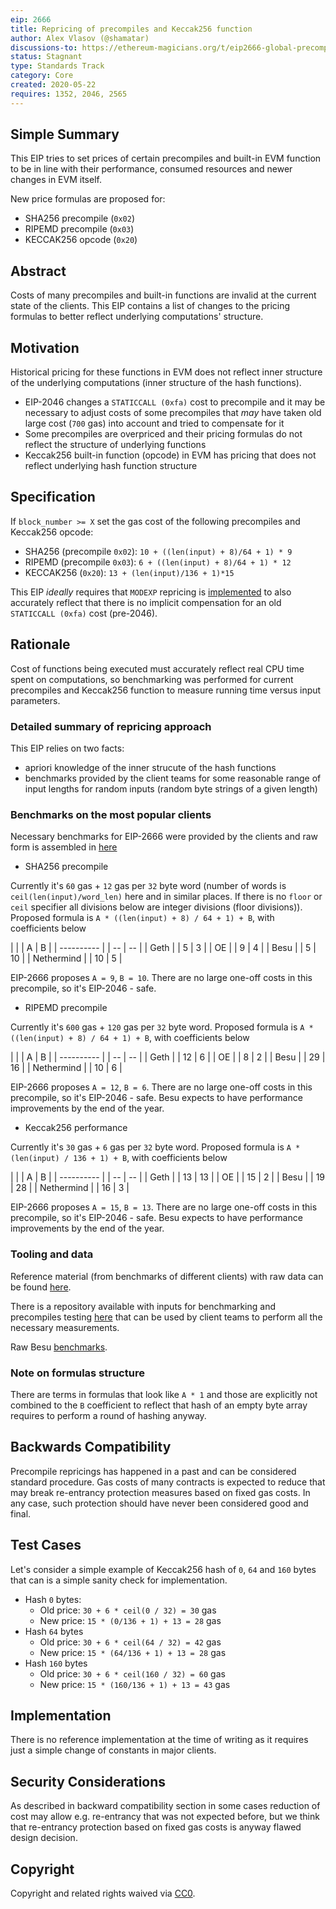 ```yaml
---
eip: 2666
title: Repricing of precompiles and Keccak256 function
author: Alex Vlasov (@shamatar)
discussions-to: https://ethereum-magicians.org/t/eip2666-global-precompiles-repricing-and-many-more-discussion-thread/4332
status: Stagnant
type: Standards Track
category: Core
created: 2020-05-22
requires: 1352, 2046, 2565
---
```


## Simple Summary

This EIP tries to set prices of certain precompiles and built-in EVM function to be in line with their performance, consumed resources and newer changes in EVM itself.

New price formulas are proposed for:
- SHA256 precompile (`0x02`)
- RIPEMD precompile (`0x03`)
- KECCAK256 opcode (`0x20`)

## Abstract

Costs of many precompiles and built-in functions are invalid at the current state of the clients. This EIP contains a list of changes to the pricing formulas to better reflect underlying computations' structure.

## Motivation

Historical pricing for these functions in EVM does not reflect inner structure of the underlying computations (inner structure of the hash functions).

- EIP-2046 changes a `STATICCALL (0xfa)` cost to precompile and it may be necessary to adjust costs of some precompiles that *may* have taken old large cost (`700` gas) into account and tried to compensate for it
- Some precompiles are overpriced and their pricing formulas do not reflect the structure of underlying functions
- Keccak256 built-in function (opcode) in EVM has pricing that does not reflect underlying hash function structure

## Specification

If `block_number >= X` set the gas cost of the following precompiles and Keccak256 opcode:
- SHA256 (precompile `0x02`): `10 + ((len(input) + 8)/64 + 1) * 9`
- RIPEMD (precompile `0x03`): `6 + ((len(input) + 8)/64 + 1) * 12`
- KECCAK256 (`0x20`): `13 + (len(input)/136 + 1)*15`

This EIP *ideally* requires that `MODEXP` repricing is [implemented](./eip-2565.md) to also accurately reflect that there is no implicit compensation for an old `STATICCALL (0xfa)` cost (pre-2046).

## Rationale
Cost of functions being executed must accurately reflect real CPU time spent on computations, so benchmarking was performed for current precompiles and Keccak256 function to measure running time versus input parameters.

### Detailed summary of repricing approach

This EIP relies on two facts:
- apriori knowledge of the inner strucute of the hash functions
- benchmarks provided by the client teams for some reasonable range of input lengths for random inputs (random byte strings of a given length)

### Benchmarks on the most popular clients

Necessary benchmarks for EIP-2666 were provided by the clients and raw form is assembled in [here](https://docs.google.com/spreadsheets/d/1aCQnk7prrp3Mbcf011BE5zZnkbc3Iw7QAixn6mLbKS0/edit?usp=sharing)

- SHA256 precompile

Currently it's `60` gas + `12` gas per `32` byte word (number of words is `ceil(len(input)/word_len)` here and in similar places. If there is no `floor` or `ceil` specifier all divisions below are integer divisions (floor divisions)). Proposed formula is `A * ((len(input) + 8) / 64 + 1) + B`, with coefficients below

|            |  | A  | B  |
| ---------- |  | -- | -- |
| Geth       |  | 5  | 3  |
| OE         |  | 9  | 4  |
| Besu       |  | 5  | 10 |
| Nethermind |  | 10 | 5  |

EIP-2666 proposes `A = 9`, `B = 10`. There are no large one-off costs in this precompile, so it's EIP-2046 - safe.

- RIPEMD precompile

Currently it's `600` gas + `120` gas per `32` byte word. Proposed formula is `A * ((len(input) + 8) / 64 + 1) + B`, with coefficients below

|            |  | A  | B  |
| ---------- |  | -- | -- |
| Geth       |  | 12 | 6  |
| OE         |  | 8  | 2  |
| Besu       |  | 29 | 16 |
| Nethermind |  | 10 | 6  |

EIP-2666 proposes `A = 12`, `B = 6`. There are no large one-off costs in this precompile, so it's EIP-2046 - safe. Besu expects to have performance improvements by the end of the year.

- Keccak256 performance

Currently it's `30` gas + `6` gas per `32` byte word. Proposed formula is `A * (len(input) / 136 + 1) + B`, with coefficients below

|            |  | A  | B  |
| ---------- |  | -- | -- |
| Geth       |  | 13 | 13 |
| OE         |  | 15 | 2  |
| Besu       |  | 19 | 28 |
| Nethermind |  | 16 | 3  |

EIP-2666 proposes `A = 15`, `B = 13`. There are no large one-off costs in this precompile, so it's EIP-2046 - safe. Besu expects to have performance improvements by the end of the year.

### Tooling and data

Reference material (from benchmarks of different clients) with raw data can be found [here](https://docs.google.com/spreadsheets/d/1aCQnk7prrp3Mbcf011BE5zZnkbc3Iw7QAixn6mLbKS0/edit?usp=sharing).

There is a repository available with inputs for benchmarking and precompiles testing [here](https://github.com/shamatar/bench_precompiles) that can be used by client teams to perform all the necessary measurements.

Raw Besu [benchmarks](https://gist.github.com/shemnon/0ddba91be501fa23291bdec9107fe99a).

### Note on formulas structure

There are terms in formulas that look like `A * 1` and those are explicitly not combined to the `B` coefficient to reflect that hash of an empty byte array requires to perform a round of hashing anyway.

## Backwards Compatibility
Precompile repricings has happened in a past and can be considered standard procedure. Gas costs of many contracts is expected to reduce that may break re-entrancy protection measures based on fixed gas costs. In any case, such protection should have never been considered good and final.

## Test Cases

Let's consider a simple example of Keccak256 hash of `0`, `64` and `160` bytes that can is a simple sanity check for implementation.

- Hash `0` bytes:
  - Old price: `30 + 6 * ceil(0 / 32) = 30` gas
  - New price: `15 * (0/136 + 1) + 13 = 28` gas
- Hash `64` bytes
  - Old price: `30 + 6 * ceil(64 / 32) = 42` gas
  - New price: `15 * (64/136 + 1) + 13 = 28` gas
- Hash `160` bytes
  - Old price: `30 + 6 * ceil(160 / 32) = 60` gas
  - New price: `15 * (160/136 + 1) + 13 = 43` gas

## Implementation

There is no reference implementation at the time of writing as it requires just a simple change of constants in major clients.

## Security Considerations

As described in backward compatibility section in some cases reduction of cost may allow e.g. re-entrancy that was not expected before, but we think that re-entrancy protection based on fixed gas costs is anyway flawed design decision.

## Copyright
Copyright and related rights waived via [CC0](../LICENSE.md).
